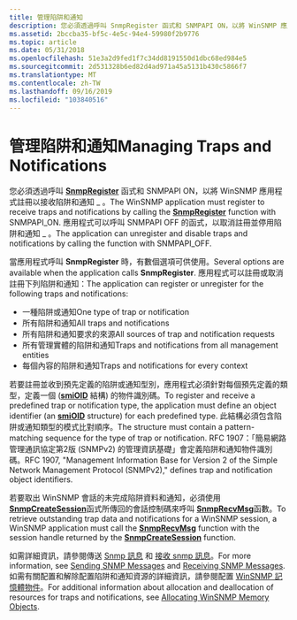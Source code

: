 ```yaml
---
title: 管理陷阱和通知
description: 您必須透過呼叫 SnmpRegister 函式和 SNMPAPI ON，以將 WinSNMP 應用程式註冊以接收陷阱和通知 \_ 。 應用程式可以呼叫 SNMPAPI OFF 的函式，以取消註冊並停用陷阱和通知 \_ 。
ms.assetid: 2bccba35-bf5c-4e5c-94e4-59980f2b9776
ms.topic: article
ms.date: 05/31/2018
ms.openlocfilehash: 51e3a2d9fed1f7c34dd8191550d1dbc68ed984e5
ms.sourcegitcommit: 2d531328b6ed82d4ad971a45a5131b430c5866f7
ms.translationtype: MT
ms.contentlocale: zh-TW
ms.lasthandoff: 09/16/2019
ms.locfileid: "103840516"
---
```

# <a name="managing-traps-and-notifications"></a><span data-ttu-id="1b484-104">管理陷阱和通知</span><span class="sxs-lookup"><span data-stu-id="1b484-104">Managing Traps and Notifications</span></span>

<span data-ttu-id="1b484-105">您必須透過呼叫 [**SnmpRegister**](/windows/desktop/api/Winsnmp/nf-winsnmp-snmpregister) 函式和 SNMPAPI ON，以將 WinSNMP 應用程式註冊以接收陷阱和通知 \_ 。</span><span class="sxs-lookup"><span data-stu-id="1b484-105">The WinSNMP application must register to receive traps and notifications by calling the [**SnmpRegister**](/windows/desktop/api/Winsnmp/nf-winsnmp-snmpregister) function with SNMPAPI\_ON.</span></span> <span data-ttu-id="1b484-106">應用程式可以呼叫 SNMPAPI OFF 的函式，以取消註冊並停用陷阱和通知 \_ 。</span><span class="sxs-lookup"><span data-stu-id="1b484-106">The application can unregister and disable traps and notifications by calling the function with SNMPAPI\_OFF.</span></span>

<span data-ttu-id="1b484-107">當應用程式呼叫 **SnmpRegister** 時，有數個選項可供使用。</span><span class="sxs-lookup"><span data-stu-id="1b484-107">Several options are available when the application calls **SnmpRegister**.</span></span> <span data-ttu-id="1b484-108">應用程式可以註冊或取消註冊下列陷阱和通知：</span><span class="sxs-lookup"><span data-stu-id="1b484-108">The application can register or unregister for the following traps and notifications:</span></span>

-   <span data-ttu-id="1b484-109">一種陷阱或通知</span><span class="sxs-lookup"><span data-stu-id="1b484-109">One type of trap or notification</span></span>
-   <span data-ttu-id="1b484-110">所有陷阱和通知</span><span class="sxs-lookup"><span data-stu-id="1b484-110">All traps and notifications</span></span>
-   <span data-ttu-id="1b484-111">所有陷阱和通知要求的來源</span><span class="sxs-lookup"><span data-stu-id="1b484-111">All sources of trap and notification requests</span></span>
-   <span data-ttu-id="1b484-112">所有管理實體的陷阱和通知</span><span class="sxs-lookup"><span data-stu-id="1b484-112">Traps and notifications from all management entities</span></span>
-   <span data-ttu-id="1b484-113">每個內容的陷阱和通知</span><span class="sxs-lookup"><span data-stu-id="1b484-113">Traps and notifications for every context</span></span>

<span data-ttu-id="1b484-114">若要註冊並收到預先定義的陷阱或通知型別，應用程式必須針對每個預先定義的類型，定義一個 ([**smiOID**](/windows/desktop/api/Winsnmp/ns-winsnmp-smioid) 結構) 的物件識別碼。</span><span class="sxs-lookup"><span data-stu-id="1b484-114">To register and receive a predefined trap or notification type, the application must define an object identifier (an [**smiOID**](/windows/desktop/api/Winsnmp/ns-winsnmp-smioid) structure) for each predefined type.</span></span> <span data-ttu-id="1b484-115">此結構必須包含陷阱或通知類型的模式比對順序。</span><span class="sxs-lookup"><span data-stu-id="1b484-115">The structure must contain a pattern-matching sequence for the type of trap or notification.</span></span> <span data-ttu-id="1b484-116">RFC 1907：「簡易網路管理通訊協定第2版 (SNMPv2) 的管理資訊基礎」會定義陷阱和通知物件識別碼。</span><span class="sxs-lookup"><span data-stu-id="1b484-116">RFC 1907, "Management Information Base for Version 2 of the Simple Network Management Protocol (SNMPv2)," defines trap and notification object identifiers.</span></span>

<span data-ttu-id="1b484-117">若要取出 WinSNMP 會話的未完成陷阱資料和通知，必須使用 [**SnmpCreateSession**](/windows/desktop/api/Winsnmp/nf-winsnmp-snmpcreatesession)函式所傳回的會話控制碼來呼叫 [**SnmpRecvMsg**](/windows/desktop/api/Winsnmp/nf-winsnmp-snmprecvmsg)函數。</span><span class="sxs-lookup"><span data-stu-id="1b484-117">To retrieve outstanding trap data and notifications for a WinSNMP session, a WinSNMP application must call the [**SnmpRecvMsg**](/windows/desktop/api/Winsnmp/nf-winsnmp-snmprecvmsg) function with the session handle returned by the [**SnmpCreateSession**](/windows/desktop/api/Winsnmp/nf-winsnmp-snmpcreatesession) function.</span></span>

<span data-ttu-id="1b484-118">如需詳細資訊，請參閱傳送 [Snmp 訊息](sending-snmp-messages.md) 和 [接收 snmp 訊息](receiving-snmp-messages.md)。</span><span class="sxs-lookup"><span data-stu-id="1b484-118">For more information, see [Sending SNMP Messages](sending-snmp-messages.md) and [Receiving SNMP Messages](receiving-snmp-messages.md).</span></span> <span data-ttu-id="1b484-119">如需有關配置和解除配置陷阱和通知資源的詳細資訊，請參閱配置 [WinSNMP 記憶體物件](allocating-winsnmp-memory-objects.md)。</span><span class="sxs-lookup"><span data-stu-id="1b484-119">For additional information about allocation and deallocation of resources for traps and notifications, see [Allocating WinSNMP Memory Objects](allocating-winsnmp-memory-objects.md).</span></span>

 

 




